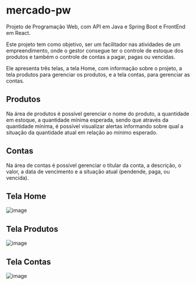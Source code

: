# mercado-pw
Projeto de Programação Web, com API em Java e Spring Boot e FrontEnd em React.

Este projeto tem como objetivo, ser um facilitador nas atividades de um empreendimento, onde o gestor consegue ter o controle de estoque dos produtos e também o controle de contas a pagar, pagas ou vencidas.

Ele apresenta três telas, a tela Home, com informação sobre o projeto, a tela produtos para gerenciar os produtos, e a tela contas, para gerenciar as contas.

## Produtos
Na área de produtos é possível gerenciar o nome do produto, a quantidade em estoque, a quantidade mínima esperada, sendo que através da quantidade mínima, é possível visualizar alertas informando sobre qual a situação da quantidade atual em relação ao mínimo esperado.

## Contas
Na área de contas é possível gerenciar o titular da conta, a descrição, o valor, a data de vencimento e a situação atual (pendende, paga, ou vencida).

## Tela Home
![image](https://github.com/user-attachments/assets/b129400e-0b1f-40d0-8ea8-dcd242c434d2)

## Tela Produtos
![image](https://github.com/user-attachments/assets/6f357326-98a0-45f9-a38e-c12bb13e6d07)

## Tela Contas
![image](https://github.com/user-attachments/assets/aaa5073f-927b-4dc6-b1c6-09160f865917)


